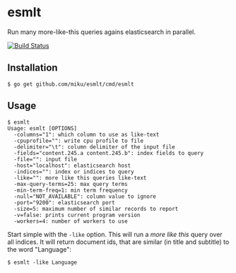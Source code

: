 esmlt
=====

Run many more-like-this queries agains elasticsearch in parallel.

[![Build Status](http://img.shields.io/travis/miku/esmlt.svg?style=flat)](https://travis-ci.org/miku/esmlt)

Installation
------------

    $ go get github.com/miku/esmlt/cmd/esmlt

Usage
-----

    $ esmlt
    Usage: esmlt [OPTIONS]
      -columns="1": which column to use as like-text
      -cpuprofile="": write cpu profile to file
      -delimiter="\t": column delimiter of the input file
      -fields="content.245.a content.245.b": index fields to query
      -file="": input file
      -host="localhost": elasticsearch host
      -indices="": index or indices to query
      -like="": more like this queries like-text
      -max-query-terms=25: max query terms
      -min-term-freq=1: min term frequency
      -null="NOT_AVAILABLE": column value to ignore
      -port="9200": elasticsearch port
      -size=5: maximum number of similar records to report
      -v=false: prints current program version
      -workers=4: number of workers to use

Start simple with the `-like` option. This will run a *more like this* query
over all indices. It will return document ids, that are similar
(in title and subtitle) to the word "Language":

    $ esmlt -like Language
